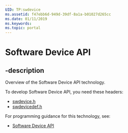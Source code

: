 ```yaml
---
UID: TP:swdevice
ms.assetid: f47ebb6d-949d-39df-8a1a-b01027d265cc
ms.date: 01/11/2019
ms.keywords: 
ms.topic: portal
---
```


# Software Device API

## -description

Overview of the Software Device API technology.

To develop Software Device API, you need these headers:

 * [swdevice.h](../swdevice/index.md)
 * [swdevicedef.h](../swdevicedef/index.md)

For programming guidance for this technology, see:
* [Software Device API](https://docs.microsoft.com/previous-versions/windows/hardware/drivers/dn315034(v=vs.85))

